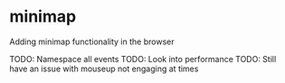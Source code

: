minimap
=======

Adding minimap functionality in the browser

TODO: Namespace all events
TODO: Look into performance
TODO: Still have an issue with mouseup not engaging at times
